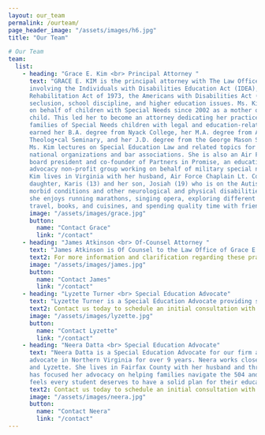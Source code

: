 ```yaml
---
layout: our_team
permalink: /ourteam/
page_header_image: "/assets/images/h6.jpg"
title: "Our Team"

# Our Team
team:
  list:
    - heading: "Grace E. Kim <br> Principal Attorney "
      text: "GRACE E. KIM is the principal attorney with The Law Office of Grace E. Kim, P.C. Her practice is focused on Special Education and Education Law, to include issues 
      involving the Individuals with Disabilities Education Act (IDEA), Section 504 of the 
      Rehabilitation Act of 1973, the Americans with Disabilities Act (ADA), restraint and 
      seclusion, school discipline, and higher education issues. Ms. Kim has been working 
      on behalf of children with Special Needs since 2002 as a mother of a Special Needs 
      child. This led her to become an attorney dedicating her practice to representing 
      families of Special Needs children with legal and education-related issues. She 
      earned her B.A. degree from Nyack College, her M.A. degree from Alliance 
      Theolog•cal Seminary, and her J.D. degree from the George Mason School of Law. 
      Ms. Kim lectures on Special Education Law and related topics for various local and 
      national organizations and bar associations. She is also an Air Force spouse and a 
      board president and co-founder of Partners in Promise, an education and 
      advocacy non-profit group working on behalf of military special needs children. Ms. 
      Kim lives in Virginia with her husband, Air Force Chaplain Lt. Col. Joshua Kim, her 
      daughter, Karis (13) and her son, Josiah (19) who is on the Autism Spectrum with co- 
      morbid conditions and other neurological and physical disabilities. In her free time 
      she enjoys running marathons, singing opera, exploring different cultures through 
      travel, books, and cuisines, and spending quality time with friends and family." 
      image: "/assets/images/grace.jpg"
      button:
        name: "Contact Grace"
        link: "/contact"
    - heading: "James Atkinson <br> Of-Counsel Attorney "
      text: "James Atkinson is Of Counsel to the Law Office of Grace E. Kim. James is a graduate of Virginia Tech and George Mason University School of Law. He is a licensed VA attorney who practices Special Education, Education Law, and School Discipline."
      text2: For more information and clarification regarding these practice areas, <br> please contact us
      image: "/assets/images/james.jpg"
      button:
        name: "Contact James"
        link: "/contact"
    - heading: "Lyzette Turner <br> Special Education Advocate"
      text: "Lyzette Turner is a Special Education Advocate providing support to families through the IEP eligibility process and beyond. Lyzette works closely with Grace and James and is dedicated to working with families to ensure that their children's needs are identified and addressed through the IEP process. She resides in Northern Virginia with her husband, Jeff, 3 children, dog, cats, and turtle. "
      text2: Contact us today to schedule an initial consultation with Lyzette regarding your child's case.
      image: "/assets/images/lyzette.jpg"
      button:
        name: "Contact Lyzette"
        link: "/contact"
    - heading: "Neera Datta <br> Special Education Advocate"
      text: "Neera Datta is a Special Education Advocate for our firm and has been a passionate 
      advocate in Northern Virginia for over 9 years. Neera works closely with Grace, James 
      and Lyzette. She lives in Fairfax County with her husband and three children. Neera 
      has focused her advocacy on helping families navigate the 504 and IEP rooms and 
      feels every student deserves to have a solid plan for their education and their future."
      text2: Contact us today to schedule an initial consultation with Neera regarding your child's case.
      image: "/assets/images/neera.jpg"
      button:
        name: "Contact Neera"
        link: "/contact"
---
```

